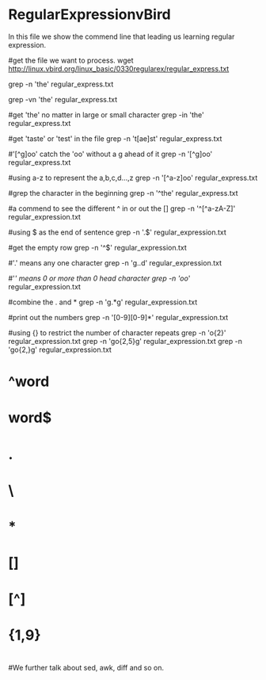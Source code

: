 # RegularExpressionvBird
In this file we show the commend line that leading us learning regular expression.

#get the file we want to process.
wget http://linux.vbird.org/linux_basic/0330regularex/regular_express.txt

grep -n 'the' regular_express.txt

grep -vn 'the' regular_express.txt

#get 'the' no matter in large or small character 
grep -in 'the' regular_express.txt

#get 'taste' or 'test' in the file
grep -n 't[ae]st' regular_express.txt

#'[^g]oo' catch the 'oo' without a g ahead of it
grep -n '[^g]oo' regular_express.txt

#using a-z to represent the a,b,c,d...,z
grep -n '[^a-z]oo' regular_express.txt

#grep the character in the beginning
grep -n '^the' regular_express.txt

#a commend to see the different ^ in or out the []
grep -n '^[^a-zA-Z]' regular_expression.txt

#using $ as the end of sentence
grep -n '\.$' regular_expression.txt

#get the empty row
grep -n '^$' regular_expression.txt

#'.' means any one character
grep -n 'g..d' regular_expression.txt

#'*' means 0 or more than 0 head character
grep -n 'oo*' regular_expression.txt

#combine the . and *
grep -n 'g.*g' regular_expression.txt

#print out the numbers
grep -n '[0-9][0-9]*' regular_expression.txt

#using {} to restrict the number of character repeats
grep -n 'o\{2\}' regular_expression.txt
grep -n 'go\{2,5\}g' regular_expression.txt
grep -n 'go\{2,\}g' regular_expression.txt

#   ^word
#   word$
#   .
#   \
#   *
#   []
#   [^]
#   \{1,9\}
#
#We further talk about sed, awk, diff and so on.
#
#
#
#
#
#
#
#




